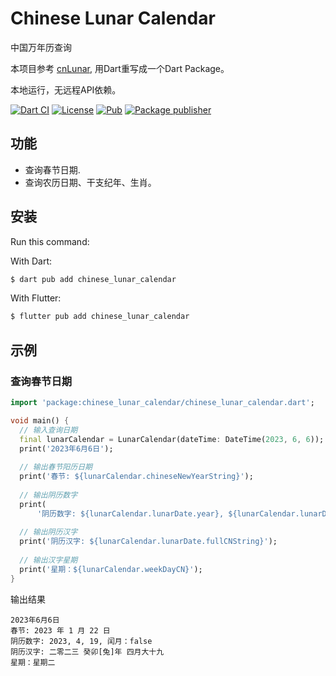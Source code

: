 # Chinese Lunar Calendar

中国万年历查询

本项目参考 [cnLunar](https://github.com/OPN48/cnlunar/tree/master), 用Dart重写成一个Dart Package。

本地运行，无远程API依赖。

[![Dart CI](https://github.com/m11v/chinese_lunar_calendar/actions/workflows/main.yml/badge.svg?branch=main)](https://github.com/m11v/chinese_lunar_calendar)
[![License](https://img.shields.io/github/license/m11v/chinese_lunar_calendar)](https://github.com/m11v/chinese_lunar_calendar/blob/main/LICENSE)
[![Pub](https://img.shields.io/pub/v/chinese_lunar_calendar?label=Pub)](https://pub.dev/packages/chinese_lunar_calendar)
[![Package publisher](https://img.shields.io/pub/publisher/chinese_lunar_calendar.svg)](https://pub.dev/packages/chinese_lunar_calendar/publisher)

## 功能
- 查询春节日期.
- 查询农历日期、干支纪年、生肖。

## 安装

Run this command:

With Dart:
```dart
$ dart pub add chinese_lunar_calendar
```

With Flutter:

```dart
$ flutter pub add chinese_lunar_calendar
```

## 示例
### 查询春节日期
```dart
import 'package:chinese_lunar_calendar/chinese_lunar_calendar.dart';

void main() {
  // 输入查询日期
  final lunarCalendar = LunarCalendar(dateTime: DateTime(2023, 6, 6));
  print('2023年6月6日');
  
  // 输出春节阳历日期
  print('春节: ${lunarCalendar.chineseNewYearString}');
  
  // 输出阴历数字
  print(
      '阴历数字: ${lunarCalendar.lunarDate.year}, ${lunarCalendar.lunarDate.month}, ${lunarCalendar.lunarDate.day}, 闰月：${lunarCalendar.lunarDate.isLeapMonth}');
  
  // 输出阴历汉字
  print('阴历汉字: ${lunarCalendar.lunarDate.fullCNString}');
  
  // 输出汉字星期
  print('星期：${lunarCalendar.weekDayCN}');
}

```
输出结果
```text
2023年6月6日
春节: 2023 年 1 月 22 日
阴历数字: 2023, 4, 19, 闰月：false
阴历汉字: 二零二三 癸卯[兔]年 四月大十九
星期：星期二
```
